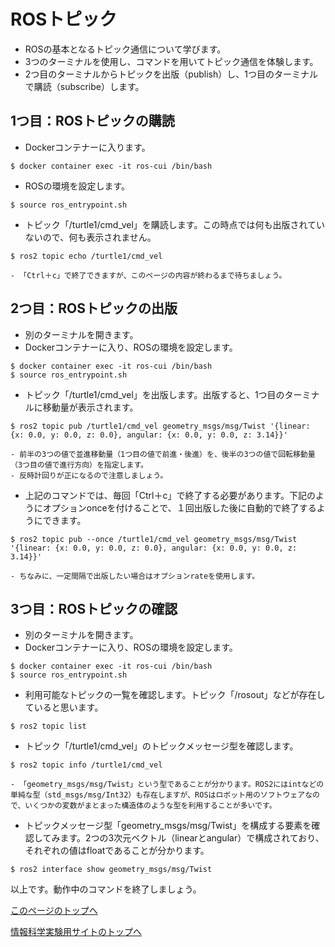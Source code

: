 # ROSトピック
- ROSの基本となるトピック通信について学びます。
- 3つのターミナルを使用し、コマンドを用いてトピック通信を体験します。
- 2つ目のターミナルからトピックを出版（publish）し、1つ目のターミナルで購読（subscribe）します。

## 1つ目：ROSトピックの購読
- Dockerコンテナーに入ります。
```
$ docker container exec -it ros-cui /bin/bash
```
- ROSの環境を設定します。
```
$ source ros_entrypoint.sh
```
- トピック「/turtle1/cmd_vel」を購読します。この時点では何も出版されていないので、何も表示されません。
```
$ ros2 topic echo /turtle1/cmd_vel
```
    - 「Ctrl＋c」で終了できますが、このページの内容が終わるまで待ちましょう。

## 2つ目：ROSトピックの出版
- 別のターミナルを開きます。
- Dockerコンテナーに入り、ROSの環境を設定します。
```
$ docker container exec -it ros-cui /bin/bash
$ source ros_entrypoint.sh
```
- トピック「/turtle1/cmd_vel」を出版します。出版すると、1つ目のターミナルに移動量が表示されます。
```
$ ros2 topic pub /turtle1/cmd_vel geometry_msgs/msg/Twist '{linear: {x: 0.0, y: 0.0, z: 0.0}, angular: {x: 0.0, y: 0.0, z: 3.14}}'
```  
    - 前半の3つの値で並進移動量（1つ目の値で前進・後進）を、後半の3つの値で回転移動量（3つ目の値で進行方向）を指定します。
    - 反時計回りが正になるので注意しましょう。
- 上記のコマンドでは、毎回「Ctrl＋c」で終了する必要があります。下記のようにオプションonceを付けることで、１回出版した後に自動的で終了するようにできます。
```
$ ros2 topic pub --once /turtle1/cmd_vel geometry_msgs/msg/Twist '{linear: {x: 0.0, y: 0.0, z: 0.0}, angular: {x: 0.0, y: 0.0, z: 3.14}}'
```
    - ちなみに、一定間隔で出版したい場合はオプションrateを使用します。

## 3つ目：ROSトピックの確認
- 別のターミナルを開きます。
- Dockerコンテナーに入り、ROSの環境を設定します。
```
$ docker container exec -it ros-cui /bin/bash
$ source ros_entrypoint.sh
```
- 利用可能なトピックの一覧を確認します。トピック「/rosout」などが存在していると思います。
```
$ ros2 topic list
```
- トピック「/turtle1/cmd_vel」のトピックメッセージ型を確認します。
```
$ ros2 topic info /turtle1/cmd_vel
```
    - 「geometry_msgs/msg/Twist」という型であることが分かります。ROS2にはintなどの単純な型（std_msgs/msg/Int32）も存在しますが、ROSはロボット用のソフトウェアなので、いくつかの変数がまとまった構造体のような型を利用することが多いです。
- トピックメッセージ型「geometry_msgs/msg/Twist」を構成する要素を確認してみます。2つの3次元ベクトル（linearとangular）で構成されており、それぞれの値はfloatであることが分かります。  
```
$ ros2 interface show geometry_msgs/msg/Twist
```

以上です。動作中のコマンドを終了しましょう。

[このページのトップへ](#)

[情報科学実験用サイトのトップへ](https://stl-apu.github.io/laboratory_experiments/)
